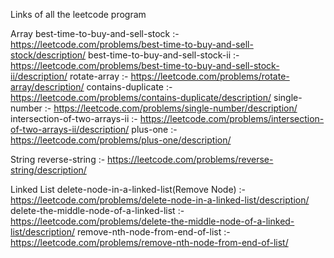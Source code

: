 Links of all the leetcode program

Array
best-time-to-buy-and-sell-stock :- https://leetcode.com/problems/best-time-to-buy-and-sell-stock/description/
best-time-to-buy-and-sell-stock-ii :- https://leetcode.com/problems/best-time-to-buy-and-sell-stock-ii/description/
rotate-array :- https://leetcode.com/problems/rotate-array/description/
contains-duplicate :- https://leetcode.com/problems/contains-duplicate/description/
single-number :- https://leetcode.com/problems/single-number/description/
intersection-of-two-arrays-ii :- https://leetcode.com/problems/intersection-of-two-arrays-ii/description/
plus-one :- https://leetcode.com/problems/plus-one/description/

String
reverse-string :- https://leetcode.com/problems/reverse-string/description/

Linked List
delete-node-in-a-linked-list(Remove Node) :- https://leetcode.com/problems/delete-node-in-a-linked-list/description/
delete-the-middle-node-of-a-linked-list :- https://leetcode.com/problems/delete-the-middle-node-of-a-linked-list/description/
remove-nth-node-from-end-of-list :- https://leetcode.com/problems/remove-nth-node-from-end-of-list/
